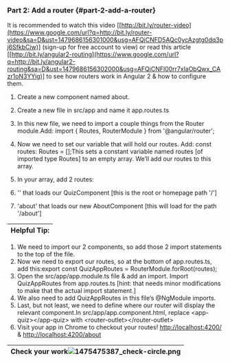 ### Part 2: Add a router {#part-2-add-a-router}

It is recommended to watch this video [[http://bit.ly/router-video](https://www.google.com/url?q=http://bit.ly/router-video&sa=D&ust=1479686156301000&usg=AFQjCNFD5AQc0ycAzgtg0dq3pj6SfkbCiw)] (sign-up for free account to view) or read this article [[http://bit.ly/angular2-routing](https://www.google.com/url?q=http://bit.ly/angular2-routing&sa=D&ust=1479686156302000&usg=AFQjCNFl00rr7xlaObQwx_CAzr1oN3YYig)] to see how routers work in Angular 2 &amp; how to configure them.

1.  Create a new component named about.
2.  Create a new file in src/app and name it app.routes.ts
3.  In this new file, we need to import a couple things from the Router module.Add: import { Routes, RouterModule } from &#039;@angular/router&#039;;
4.  Now we need to set our variable that will hold our routes. Add: const routes: Routes = [];This sets a constant variable named routes [of imported type Routes] to an empty array. We’ll add our routes to this array.
5.  In your array, add 2 routes:

1.  &#039;&#039; that loads our QuizComponent [this is the root or homepage path &#039;/&#039;]
2.  &#039;about&#039; that loads our new AboutComponent [this will load for the path &#039;/about&#039;]

| Helpful Tip: |
| --- |

1.  We need to import our 2 components, so add those 2 import statements to the top of the file.
2.  Now we need to export our routes, so at the bottom of app.routes.ts, add this:export const QuizAppRoutes = RouterModule.forRoot(routes);
3.  Open the src/app/app.module.ts file &amp; add an import. Import QuizAppRoutes from app.routes.ts [hint: that needs minor modifications to make that the actual import statement.]
4.  We also need to add QuizAppRoutes in this file’s @NgModule imports.
5.  Last, but not least, we need to define where our router will display the relevant component.In src/app/app.component.html, replace &lt;app-quiz&gt;&lt;/app-quiz&gt; with &lt;router-outlet&gt;&lt;/router-outlet&gt;
6.  Visit your app in Chrome to checkout your routes! [http://localhost:4200/](https://www.google.com/url?q=http://localhost:4200/&sa=D&ust=1479686156318000&usg=AFQjCNFAh904tDs3clXx2z3lXspUds2W4A) &amp; [http://localhost:4200/about](https://www.google.com/url?q=http://localhost:4200/about&sa=D&ust=1479686156319000&usg=AFQjCNGWHkuAhVnM95nlWaH-N9zIR_B0Nw)

| Check your work![1475475387_check-circle.png](images/image00.png) |
| --- |